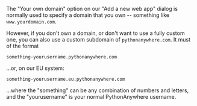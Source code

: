 <!--
.. title: Using Custom PythonAnywhere Subdomains
.. slug: CustomPythonAnywhereSubdomains
.. date: 2021-12-15 18:15:28 UTC
.. tags:
.. category:
.. link:
.. description:
.. type: text
-->

The "Your own domain" option on our "Add a new web app" dialog is normally used
to specify a domain that you own -- something like `www.yourdomain.com`.

However, if you don't own a domain, or don't want to use a fully custom one,
you can also use a custom subdomain of `pythonanywhere.com`.  It must of the
format

    something-yourusername.pythonanywhere.com

...or, on our EU system:

    something-yourusername.eu.pythonanywhere.com

...where the "something" can be any combination of numbers and letters, and the
"yourusername" is your normal PythonAnywhere username.
